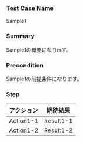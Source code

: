 ### Test Case Name
Sample1
### Summary
Sample1の概要になりmす。
### Precondition
Sample1の前提条件になります。
### Step
| アクション | 期待結果 |
|---|---|
| Action1-1 | Result1-1 |
| Action1-2 | Result1-2 |
